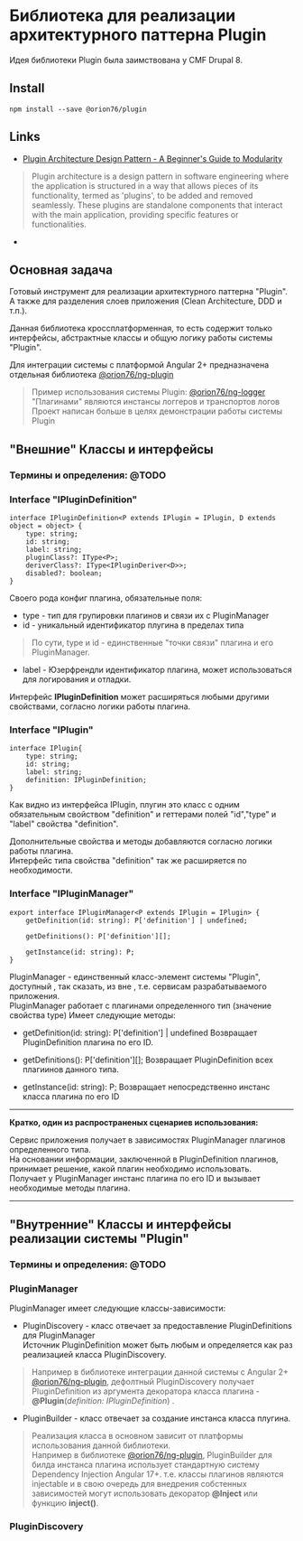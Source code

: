


# Библиотека для реализации архитектурного паттерна Plugin
Идея библиотеки Plugin была заимствована у CMF Drupal 8.   

## Install
```
npm install --save @orion76/plugin
```
## Links

* [Plugin Architecture Design Pattern - A Beginner's Guide to Modularity](https://www.devleader.ca/2023/09/07/plugin-architecture-design-pattern-a-beginners-guide-to-modularity)
> Plugin architecture is a design pattern in software engineering where the application is structured in a way that allows pieces of its functionality, termed as 'plugins', to be added and removed seamlessly. These plugins are standalone components that interact with the main application, providing specific features or functionalities.

   
	  
* 



## Основная задача
Готовый инструмент для реализации архитектурного паттерна "Plugin". 
А также для разделения слоев приложения (Clean Architecture, DDD и т.п.).

Данная библиотека кроссплатформенная, то есть содержит только интерфейсы, абстрактные классы и общую логику работы системы "Plugin".

Для интеграции системы с платформой Angular 2+ предназначена отдельная библиотека
[@orion76/ng-plugin](https://github.com/orion76/ng-plugin)   

> Пример использования системы Plugin: [@orion76/ng-logger](https://github.com/orion76/ng-logger)
"Плагинами" являются инстансы логгеров и транспортов логов
Проект написан больше в целях демонстрации работы системы Plugin


## "Внешние" Классы и интерфейсы

### Термины и определения: @TODO

### Interface "IPluginDefinition"
```
interface IPluginDefinition<P extends IPlugin = IPlugin, D extends object = object> {
	type: string;
	id: string;
	label: string;
	pluginClass?: IType<P>;
	deriverClass?: IType<IPluginDeriver<D>>;
	disabled?: boolean;
}
```
Своего рода конфиг плагина, обязательные поля:
* type - тип для групировки плагинов и связи их с PluginManager
* id - уникальный идентификатор плугина в пределах типа

> По сути, type и id - единственные "точки связи" плагина и его PluginManager.   

* label - Юзерфрендли идентификатор плагина, может использоваться для логирования и отладки.

Интерфейс **IPluginDefinition** может расширяться любыми другими свойствами, согласно логики работы плагина.


### Interface "IPlugin"
```
interface IPlugin{
	type: string;
	id: string;
	label: string;
	definition: IPluginDefinition;
}
```
   
Как видно из интерфейса IPlugin, плугин это класс с одним обязательным свойством "definition" и геттерами полей "id","type" и "label" свойства "definition".    

Дополнительные  свойства и методы добавляются согласно логики работы плагина.   
Интерфейс типа свойства "definition" так же расширяется по необходимости.


### Interface "IPluginManager"
```
export interface IPluginManager<P extends IPlugin = IPlugin> {
	getDefinition(id: string): P['definition'] | undefined;

	getDefinitions(): P['definition'][];

	getInstance(id: string): P;
}
```
PluginManager - единственный класс-элемент системы "Plugin", доступный , так сказать, из вне , т.е. сервисам разрабатываемого приложения.   
PluginManager работает с плагинами определенного тип (значение свойства type)
Имеет следующие методы:

*  getDefinition(id: string): P['definition'] | undefined
Возвращает PluginDefinition плагина по его ID.

* getDefinitions(): P['definition'][];
Возвращает PluginDefinition всех плагиинов данного типа.

* getInstance(id: string): P;
Возвращает непосредственно инстанс класса плагина по его ID
	
---
**Кратко, один из распространеных сценариев использования:**      

Сервис приложения получает в зависимостях PluginManager плагинов определенного типа.   
На основании информации, заключенной в PluginDefinition плагинов, принимает решение, какой плагин необходимо использовать.   
Получает у PluginManager инстанс плагина по его ID и вызывает необходимые методы плагина.

---

## "Внутренние" Классы и интерфейсы реализации системы "Plugin"

### Термины и определения: @TODO


### PluginManager  
PluginManager имеет следующие классы-зависимости:
* PluginDiscovery - класс отвечает за предоставление PluginDefinitions для PluginManager   
Источник PluginDefinition может быть любым и определяется как раз реализацией класса PluginDiscovery.

> Например в библиотеке интеграции данной системы c Angular 2+ [@orion76/ng-plugin](https://github.com/orion76/ng-plugin), дефолтный PluginDiscovery получает PluginDefinition из аргумента декоратора класса плагина - **@Plugin**(_definition: IPluginDefinition_) .   

* PluginBuilder - класс отвечает за создание инстанса класса плугина.

> Реализация класса в основном зависит от платформы использования данной библиотеки.   
> Например в библиотеке [@orion76/ng-plugin](https://github.com/orion76/ng-plugin), PluginBuilder для билда инстанса плагина использует стандартную систему Dependency Injection Angular 17+.
> т.е. классы плагинов являются injectable и в свою очередь для внедрения собстенных зависимостей могут использовать декоратор **@Inject** или функцию **inject()**.   


### PluginDiscovery


